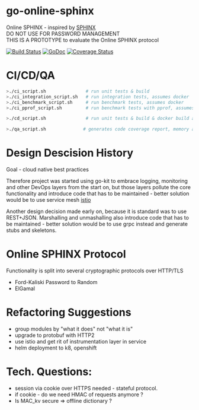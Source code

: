 # go-online-sphinx

Online SPHINX - inspired by [SPHINX](https://ieeexplore.ieee.org/document/7980050)   
DO NOT USE FOR PASSWORD MANAGEMENT  
THIS IS A PROTOTYPE to evaluate the Online SPHINX protocol

[![Build Status](https://travis-ci.com/LAtanassov/go-online-sphinx.svg?branch=master)](https://travis-ci.com/LAtanassov/go-online-sphinx)
[![GoDoc](https://godoc.org/github.com/LAtanassov/go-online-sphinx?status.svg)](https://godoc.org/github.com/LAtanassov/go-online-sphinx)
[![Coverage Status](https://coveralls.io/repos/github/LAtanassov/go-online-sphinx/badge.svg?branch=master)](https://coveralls.io/github/LAtanassov/go-online-sphinx?branch=master)

# CI/CD/QA
```sh
>./ci_script.sh               # run unit tests & build 
>./ci_integration_script.sh   # run integration tests, assumes docker
>./ci_benchmark_script.sh     # run benchmark tests, assumes docker
>./ci_pprof_script.sh         # run benchmark tests with pprof, assumes docker

>./cd_script.sh               # run unit tests & build & docker build and push -> openshift

>./qa_script.sh              # generates code coverage report, memory allocation
```

# Design Descision History

Goal - cloud native best practices

Therefore project was started using go-kit to embrace logging, monitoring and other DevOps layers from the start on, but those layers pollute the core functionality and introduce code that has to be maintained - better solution would be to use service mesh [istio](http://istio.io)

Another design decision made early on, because it is standard was to use REST+JSON. Marshalling and unmashalling also introduce code that has to be maintained - better solution would be to use grpc instead and generate stubs and skeletons.

# Online SPHINX Protocol

Functionality is split into several cryptographic protocols over HTTP/TLS
* Ford-Kaliski Password to Random
* ElGamal

# Refactoring Suggestions

* group modules by "what it does" not "what it is"
* upgrade to protobuf with HTTP2
* use istio and get rit of instrumentation layer in service
* helm deployment to k8, openshift

# Tech. Questions:

- session via cookie over HTTPS needed - stateful protocol.
- if cookie - do we need HMAC of requests anymore ?
- Is MAC_kv secure => offline dictionary ?
